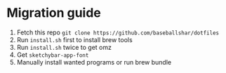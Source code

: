 # Migration guide
1. Fetch this repo `git clone https://github.com/baseballshar/dotfiles`
2. Run `install.sh` first to install brew tools
3. Run `install.sh` twice to get omz
4. Get `sketchybar-app-font`
5. Manually install wanted programs or run brew bundle

